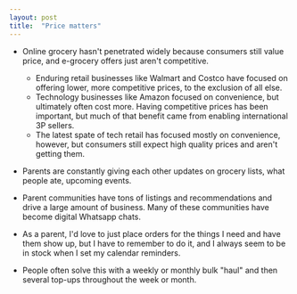 ```yaml
---
layout: post
title:  "Price matters"
---
```


- Online grocery hasn't penetrated widely because consumers still value price, and e-grocery offers just aren't competitive.
    - Enduring retail businesses like Walmart and Costco have focused on offering lower, more competitive prices, to the exclusion of all else.
    - Technology businesses like Amazon focused on convenience, but ultimately often cost more. Having competitive prices has been important, but much of that benefit came from enabling international 3P sellers. 
    - The latest spate of tech retail has focused mostly on convenience, however, but consumers still expect high quality prices and aren't getting them. 

- Parents are constantly giving each other updates on grocery lists, what people ate, upcoming events.
- Parent communities have tons of listings and recommendations and drive a large amount of business. Many of these communities have become digital Whatsapp chats.
- As a parent, I'd love to just place orders for the things I need and have them show up, but I have to remember to do it, and I always seem to be in stock when I set my calendar reminders.
- People often solve this with a weekly or monthly bulk "haul" and then several top-ups throughout the week or month.